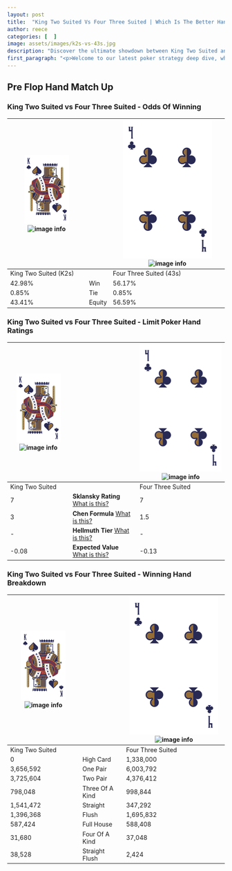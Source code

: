 ```yaml
---
layout: post
title:  "King Two Suited Vs Four Three Suited | Which Is The Better Hand In Poker? A Complete Guide"
author: reece
categories: [  ]
image: assets/images/k2s-vs-43s.jpg
description: "Discover the ultimate showdown between King Two Suited and Four Three Suited in poker! Uncover the odds, strategies, and scenarios where one hand triumphs over the other. Get ready to up your poker game with this thrilling analysis."
first_paragraph: "<p>Welcome to our latest poker strategy deep dive, where we're pitting two distinct hands against each other in a high-stakes showdown: King Two Suited vs Four Three Suited.</p><p>In the dynamic world of poker, every decision counts, and knowing which hand holds the upper hand is key to your success at the table.</p><p>In this article, we'll dissect these two hands, explore the scenarios where one dominates the other, and equip you with the knowledge to make strategic choices that can tip the odds in your favor.</p><p>Get ready to unravel the intriguing dynamics of these poker hands and elevate your game to new heights.</p>"
---
```




[comment]: # (sp0)

## Pre Flop Hand Match Up

<div class="table hand-ratings" markdown="1"> 



### King Two Suited vs Four Three Suited - Odds Of Winning


    
| ![image info](assets/images/hand1/K.png) ![image info](assets/images/hand1/2s.png) |  | ![image info](assets/images/hand2/4.png) ![image info](assets/images/hand2/3s.png) |
| -------- | -------- | -------- |
| King Two Suited (K2s) |  | Four Three Suited (43s) |
| 42.98% | Win | 56.17% |
| 0.85% | Tie | 0.85% |
| 43.41% | Equity | 56.59% |




[comment]: # (sp1)



### King Two Suited vs Four Three Suited - Limit Poker Hand Ratings


    
| ![image info](assets/images/hand1/K.png) ![image info](assets/images/hand1/2s.png) |  | ![image info](assets/images/hand2/4.png) ![image info](assets/images/hand2/3s.png) |
| -------- | -------- | -------- |
| King Two Suited |  | Four Three Suited |
| 7 | **Sklansky Rating** [What is this?](/sklansky-rating-explained) | 7 |
| 3 | **Chen Formula** [What is this?](/chen-formula-explained) | 1.5 |
| - | **Hellmuth Tier** [What is this?](/Hellmuth-tier-explained) | - |
| -0.08 | **Expected Value** [What is this?](/expected-value-explained) | -0.13 |




[comment]: # (sp2)



### King Two Suited vs Four Three Suited - Winning Hand Breakdown


    
| ![image info](assets/images/hand1/K.png) ![image info](assets/images/hand1/2s.png) |  | ![image info](assets/images/hand2/4.png) ![image info](assets/images/hand2/3s.png) |
| -------- | -------- | -------- |
| King Two Suited |  | Four Three Suited |
| 0 | High Card | 1,338,000 |
| 3,656,592 | One Pair | 6,003,792 |
| 3,725,604 | Two Pair | 4,376,412 |
| 798,048 | Three Of A Kind | 998,844 |
| 1,541,472 | Straight | 347,292 |
| 1,396,368 | Flush | 1,695,832 |
| 587,424 | Full House | 588,408 |
| 31,680 | Four Of A Kind | 37,048 |
| 38,528 | Straight Flush | 2,424 |




[comment]: # (sp3)



</div>

[comment]: # (sp4)



[comment]: # (sp5)

